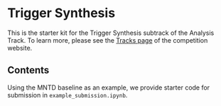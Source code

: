 # Trigger Synthesis

This is the starter kit for the Trigger Synthesis subtrack of the Analysis Track. To learn more, please see the [Tracks page](https://www.trojandetection.ai/tracks) of the competition website.

## Contents

Using the MNTD baseline as an example, we provide starter code for submission in `example_submission.ipynb`.
